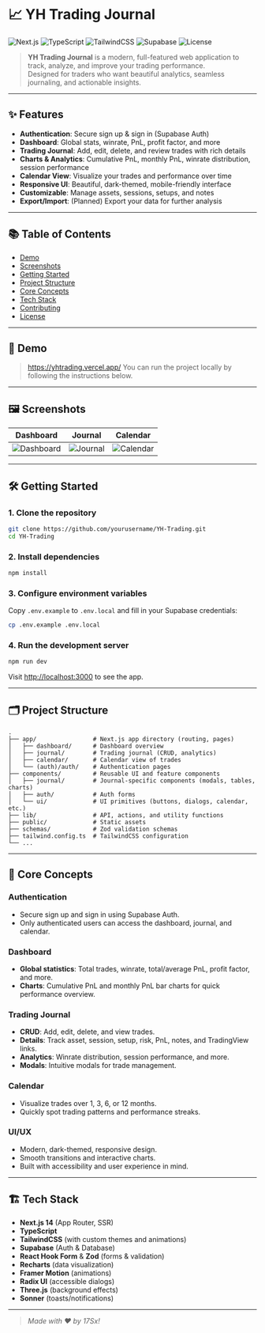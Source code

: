 # 📈 YH Trading Journal

![Next.js](https://img.shields.io/badge/Next.js-14.2.3-blue?logo=nextdotjs)
![TypeScript](https://img.shields.io/badge/TypeScript-5.x-blue?logo=typescript)
![TailwindCSS](https://img.shields.io/badge/TailwindCSS-3.x-38BDF8?logo=tailwindcss)
![Supabase](https://img.shields.io/badge/Supabase-2.x-3ECF8E?logo=supabase)
![License](https://img.shields.io/badge/license-MIT-green)

> **YH Trading Journal** is a modern, full-featured web application to track, analyze, and improve your trading performance.  
> Designed for traders who want beautiful analytics, seamless journaling, and actionable insights.

---

## ✨ Features

- **Authentication**: Secure sign up & sign in (Supabase Auth)
- **Dashboard**: Global stats, winrate, PnL, profit factor, and more
- **Trading Journal**: Add, edit, delete, and review trades with rich details
- **Charts & Analytics**: Cumulative PnL, monthly PnL, winrate distribution, session performance
- **Calendar View**: Visualize your trades and performance over time
- **Responsive UI**: Beautiful, dark-themed, mobile-friendly interface
- **Customizable**: Manage assets, sessions, setups, and notes
- **Export/Import**: (Planned) Export your data for further analysis

---

## 📚 Table of Contents

- [Demo](#demo)
- [Screenshots](#screenshots)
- [Getting Started](#getting-started)
- [Project Structure](#project-structure)
- [Core Concepts](#core-concepts)
- [Tech Stack](#tech-stack)
- [Contributing](#contributing)
- [License](#license)

---

## 🚀 Demo

> https://yhtrading.vercel.app/
> You can run the project locally by following the instructions below.

---

## 🖼️ Screenshots

| Dashboard                                                                         | Journal                                                                       | Calendar                                                                        |
| --------------------------------------------------------------------------------- | ----------------------------------------------------------------------------- | ------------------------------------------------------------------------------- |
| ![Dashboard](https://user-images.githubusercontent.com/placeholder/dashboard.png) | ![Journal](https://user-images.githubusercontent.com/placeholder/journal.png) | ![Calendar](https://user-images.githubusercontent.com/placeholder/calendar.png) |

---

## 🛠️ Getting Started

### 1. Clone the repository

```bash
git clone https://github.com/yourusername/YH-Trading.git
cd YH-Trading
```

### 2. Install dependencies

```bash
npm install
```

### 3. Configure environment variables

Copy `.env.example` to `.env.local` and fill in your Supabase credentials:

```bash
cp .env.example .env.local
```

### 4. Run the development server

```bash
npm run dev
```

Visit [http://localhost:3000](http://localhost:3000) to see the app.

---

## 🗂️ Project Structure

```
.
├── app/                # Next.js app directory (routing, pages)
│   ├── dashboard/      # Dashboard overview
│   ├── journal/        # Trading journal (CRUD, analytics)
│   ├── calendar/       # Calendar view of trades
│   └── (auth)/auth/    # Authentication pages
├── components/         # Reusable UI and feature components
│   ├── journal/        # Journal-specific components (modals, tables, charts)
│   ├── auth/           # Auth forms
│   └── ui/             # UI primitives (buttons, dialogs, calendar, etc.)
├── lib/                # API, actions, and utility functions
├── public/             # Static assets
├── schemas/            # Zod validation schemas
├── tailwind.config.ts  # TailwindCSS configuration
└── ...
```

---

## 🧠 Core Concepts

### Authentication

- Secure sign up and sign in using Supabase Auth.
- Only authenticated users can access the dashboard, journal, and calendar.

### Dashboard

- **Global statistics**: Total trades, winrate, total/average PnL, profit factor, and more.
- **Charts**: Cumulative PnL and monthly PnL bar charts for quick performance overview.

### Trading Journal

- **CRUD**: Add, edit, delete, and view trades.
- **Details**: Track asset, session, setup, risk, PnL, notes, and TradingView links.
- **Analytics**: Winrate distribution, session performance, and more.
- **Modals**: Intuitive modals for trade management.

### Calendar

- Visualize trades over 1, 3, 6, or 12 months.
- Quickly spot trading patterns and performance streaks.

### UI/UX

- Modern, dark-themed, responsive design.
- Smooth transitions and interactive charts.
- Built with accessibility and user experience in mind.

---

## 🏗️ Tech Stack

- **Next.js 14** (App Router, SSR)
- **TypeScript**
- **TailwindCSS** (with custom themes and animations)
- **Supabase** (Auth & Database)
- **React Hook Form** & **Zod** (forms & validation)
- **Recharts** (data visualization)
- **Framer Motion** (animations)
- **Radix UI** (accessible dialogs)
- **Three.js** (background effects)
- **Sonner** (toasts/notifications)

---

> _Made with ❤️ by 17Sx!_
